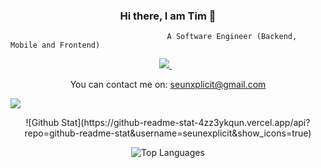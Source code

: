 ### <h3 align="center">Hi there, I am Tim 👋</h3>
                                       A Software Engineer (Backend, Mobile and Frontend)
<p align="center">
<a href="https://www.linkedin.com/in/timothy-olusanya-77baa4170/">
    <img src="https://img.shields.io/badge/linkedin-%230077B5.svg?&style=for-the-badge&logo=linkedin&logoColor=white" />
</a>&nbsp;&nbsp;
</p>

<p align="center">You can contact me on: <a href='mailto:seunxplicit@gmail.com'>seunxplicit@gmail.com</a></p>

![](https://github-readme-stat-4zz3ykqun.vercel.app/api/pin/?repo=react-http-query&username=seunexplicit)

<div align="center">
![Github Stat](https://github-readme-stat-4zz3ykqun.vercel.app/api?repo=github-readme-stat&username=seunexplicit&show_icons=true)

![Top Languages](https://github-readme-stat-4zz3ykqun.vercel.app/api/top-langs/?repo=github-readme-stat&username=seunexplicit&layout=compact)
</div>
